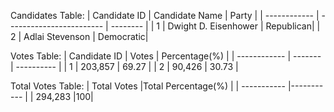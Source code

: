 Candidates Table:
| Candidate ID | Candidate Name           | Party |
| ------------ | ------------------------ | -------- |
| 1            | Dwight D. Eisenhower     | Republican|
| 2            | Adlai Stevenson          | Democratic|

Votes Table:
| Candidate ID | Votes   | Percentage(%) |
| ------------ | ------- | ---------- |
| 1            | 203,857 | 69.27     |
| 2            | 90,426  | 30.73     |

Total Votes Table:
| Total Votes |Total Percentage(%) |
| ----------- |----------- |
| 294,283     |100|